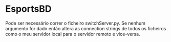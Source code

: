 # EsportsBD

Pode ser necessário correr o ficheiro switchServer.py.
Se nenhum argumento for dado então altera as connection strings de todos os ficheiros como o meu servidor local para o servidor remoto e vice-versa.

